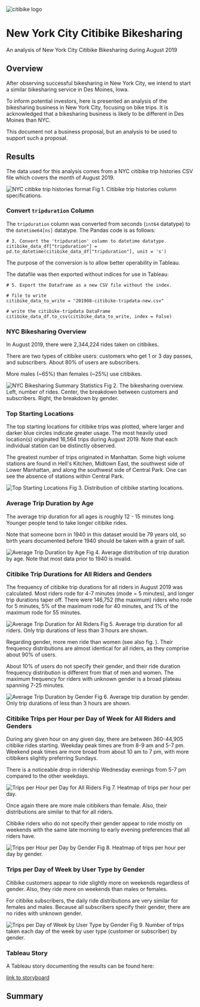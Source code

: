 ![citibike logo](./Resources/citibike_logo.png)

# New York City Citibike Bikesharing

An analysis of New York City Citibike Bikesharing during August 2019

## Overview

After observing successful bikesharing in New York City, we intend to start a similar bikesharing service in Des Moines, Iowa.

To inform potential investors, here is presented an analysis of the bikesharing business in New York City, focusing on bike trips. It is acknowledged that a bikesharing business is likely to be different in Des Moines than NYC.

This document not a business proposal, but an analysis to be used to support such a proposal.

## Results

The data used for this analysis comes from a NYC citibike trip histories CSV file which covers the month of August 2019.

![NYC citibke trip histories format](./Resources/citibike_trip_histories.png)
Fig 1. Citibike trip histories column specifications.


### Convert `tripduration` Column

The `tripduration` column was converted from seconds (`int64` datatype) to the `datetime64[ns]` datatype. The Pandas code is as follows:

```
# 3. Convert the 'tripduration' column to datetime datatype.
citibike_data_df["tripduration"] = pd.to_datetime(citibike_data_df["tripduration"], unit = 's')
```
The purpose of the conversion is to allow better operability in Tableau.

The datafile was then exported without indices for use in Tableau:

```
# 5. Export the Dataframe as a new CSV file without the index.

# file to write
citibike_data_to_write = "201908-citibike-tripdata-new.csv"

# write the citibike-tripdata DataFrame
citibike_data_df.to_csv(citibike_data_to_write, index = False)
```


### NYC Bikesharing Overview

In August 2019, there were 2,344,224 rides taken on citibikes.

There are two types of citibike users: customers who get 1 or 3 day passes, and subscribers. About 80% of users are subscribers.

More males (~65%) than females (~25%) use citibikes.

![NYC Bikesharing Summary Statistics](./Resources/NYC_Bikesharing_Stat_Overview.png)
Fig 2. The bikesharing overview. Left, number of rides. Center, the breakdown between customers and subscribers. Right, the breakdown by gender.


### Top Starting Locations

The top starting locations for citibike trips was plotted, where larger and darker blue circles indicate greater usage. The most heavily used location(s) originated 16,564 trips during August 2019. Note that each individual station can be distinctly observed.

The greatest number of trips originated in Manhattan. Some high volume stations are found in Hell's Kitchen, Midtown East, the southwest side of Lower Manhattan, and along the southwest side of Central Park. One can see the absence of stations within Central Park.

![Top Starting Locations](./Resources/Top_Starting_Locations.png)
Fig 3. Distribution of citibike starting locations.

### Average Trip Duration by Age

The average trip duration for all ages is roughly 12 - 15 minutes long. Younger people tend to take longer citibike rides.

Note that someone born in 1940 in this dataset would be 79 years old, so birth years documented before 1940 should be taken with a grain of salt.

![Average Trip Duration by Age](./Resources/Avg_Trip_Duration_by_Age.png)
Fig 4. Average distribution of trip duration by age. Note that most data prior to 1940 is invalid.


### Citibike Trip Durations for All Riders and Genders

The frequency of citibike trip durations for all riders in August 2019 was calculated. Most riders rode for 4-7 minutes (mode = 5 minutes), and longer trip durations taper off. There were 146,752 (the maximum) riders who rode for 5 minutes, 5% of the maximum rode for 40 minutes, and 1% of the maximum rode for 55 minutes.

![Average Trip Duration for All Riders](./Resources/Checkout_Times_for_Users.png)
Fig 5. Average trip duration for all riders. Only trip durations of less than 3 hours are shown. 

Regarding gender, more men ride than women (see also fig. ). Their frequency distributions are almost identical for all riders, as they comprise about 90% of users.

About 10% of users do not specify their gender, and their ride duration frequency distribution is different from that of men and women. The maximum frequency for riders with unknown gender is a broad plateau spanning 7-25 minutes.  

![Average Trip Duration by Gender](./Resources/Checkout_Times_by_Gender.png)
Fig 6. Average trip duration by gender. Only trip durations of less than 3 hours are shown.

### Citibike Trips per Hour per Day of Week for All Riders and Genders

During any given hour on any given day, there are between 360-44,905 citibike rides starting. Weekday peak times are from 8-9 am and 5-7 pm. Weekend peak times are more broad from about 10 am to 7 pm, with more citibikers slightly preferring Sundays. 

There is a noticeable drop in ridership Wednesday evenings from 5-7 pm compared to the other weekdays.

![Trips per Hour per Day for All Riders](./Resources/Trips_by_Weekday_per_Hour.png)
Fig 7. Heatmap of trips per hour per day.

Once again there are more male citibikers than female. Also, their distributions are similar to that for all riders.

Citibike riders who do not specify their gender appear to ride mostly on weekends with the same late morning to early evening preferences that all riders have.

![Trips per Hour per Day by Gender](./Resources/Trips_by_Weekday_per_Hour_by_Gender.png)
Fig 8. Heatmap of trips per hour per day by gender.


### Trips per Day of Week by User Type by Gender

Citibike customers appear to ride slightly more on weekends regardless of gender. Also, they ride more on weekends than males or females.

For citibike subscribers, the daily ride distributions are very similar for females and males. Because all subscribers specify their gender, there are no rides with unknown gender.

![Trips per Day of Week by User Type by Gender](./Resources/User_Trips_by_Gender_by_Weekday.png)
Fig 9. Number of trips taken each day of the week by user type (customer or subscriber) by gender.


### Tableau Story

A Tableau story documenting the results can be found here: 

[link to storyboard](https://public.tableau.com/app/profile/graeme.tank/viz/NYC_City_Bike_Analysis/NYCCitiBikeStory?publish=yes "link to storyboard")


## Summary


